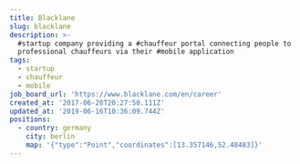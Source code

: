 ```yaml
---
title: Blacklane
slug: blacklane
description: >-
  #startup company providing a #chauffeur portal connecting people to
  professional chauffeurs via their #mobile application
tags:
  - startup
  - chauffeur
  - mobile
job_board_url: 'https://www.blacklane.com/en/career'
created_at: '2017-06-28T20:27:50.111Z'
updated_at: '2019-06-16T10:36:09.744Z'
positions:
  - country: germany
    city: berlin
    map: '{"type":"Point","coordinates":[13.357146,52.48483]}'
---
```


